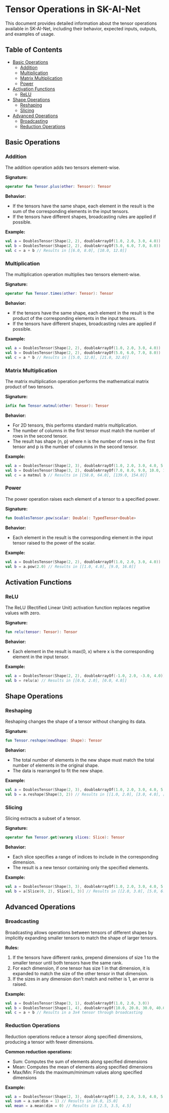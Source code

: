 # Tensor Operations in SK-AI-Net

This document provides detailed information about the tensor operations available in SK-AI-Net, including their behavior, expected inputs, outputs, and examples of usage.

## Table of Contents

- [Basic Operations](#basic-operations)
  - [Addition](#addition)
  - [Multiplication](#multiplication)
  - [Matrix Multiplication](#matrix-multiplication)
  - [Power](#power)
- [Activation Functions](#activation-functions)
  - [ReLU](#relu)
- [Shape Operations](#shape-operations)
  - [Reshaping](#reshaping)
  - [Slicing](#slicing)
- [Advanced Operations](#advanced-operations)
  - [Broadcasting](#broadcasting)
  - [Reduction Operations](#reduction-operations)

## Basic Operations

### Addition

The addition operation adds two tensors element-wise.

**Signature:**
```kotlin
operator fun Tensor.plus(other: Tensor): Tensor
```

**Behavior:**
- If the tensors have the same shape, each element in the result is the sum of the corresponding elements in the input tensors.
- If the tensors have different shapes, broadcasting rules are applied if possible.

**Example:**
```kotlin
val a = DoublesTensor(Shape(2, 2), doubleArrayOf(1.0, 2.0, 3.0, 4.0))
val b = DoublesTensor(Shape(2, 2), doubleArrayOf(5.0, 6.0, 7.0, 8.0))
val c = a + b // Results in [[6.0, 8.0], [10.0, 12.0]]
```

### Multiplication

The multiplication operation multiplies two tensors element-wise.

**Signature:**
```kotlin
operator fun Tensor.times(other: Tensor): Tensor
```

**Behavior:**
- If the tensors have the same shape, each element in the result is the product of the corresponding elements in the input tensors.
- If the tensors have different shapes, broadcasting rules are applied if possible.

**Example:**
```kotlin
val a = DoublesTensor(Shape(2, 2), doubleArrayOf(1.0, 2.0, 3.0, 4.0))
val b = DoublesTensor(Shape(2, 2), doubleArrayOf(5.0, 6.0, 7.0, 8.0))
val c = a * b // Results in [[5.0, 12.0], [21.0, 32.0]]
```

### Matrix Multiplication

The matrix multiplication operation performs the mathematical matrix product of two tensors.

**Signature:**
```kotlin
infix fun Tensor.matmul(other: Tensor): Tensor
```

**Behavior:**
- For 2D tensors, this performs standard matrix multiplication.
- The number of columns in the first tensor must match the number of rows in the second tensor.
- The result has shape (n, p) where n is the number of rows in the first tensor and p is the number of columns in the second tensor.

**Example:**
```kotlin
val a = DoublesTensor(Shape(2, 3), doubleArrayOf(1.0, 2.0, 3.0, 4.0, 5.0, 6.0))
val b = DoublesTensor(Shape(3, 2), doubleArrayOf(7.0, 8.0, 9.0, 10.0, 11.0, 12.0))
val c = a matmul b // Results in [[58.0, 64.0], [139.0, 154.0]]
```

### Power

The power operation raises each element of a tensor to a specified power.

**Signature:**
```kotlin
fun DoublesTensor.pow(scalar: Double): TypedTensor<Double>
```

**Behavior:**
- Each element in the result is the corresponding element in the input tensor raised to the power of the scalar.

**Example:**
```kotlin
val a = DoublesTensor(Shape(2, 2), doubleArrayOf(1.0, 2.0, 3.0, 4.0))
val b = a.pow(2.0) // Results in [[1.0, 4.0], [9.0, 16.0]]
```

## Activation Functions

### ReLU

The ReLU (Rectified Linear Unit) activation function replaces negative values with zero.

**Signature:**
```kotlin
fun relu(tensor: Tensor): Tensor
```

**Behavior:**
- Each element in the result is max(0, x) where x is the corresponding element in the input tensor.

**Example:**
```kotlin
val a = DoublesTensor(Shape(2, 2), doubleArrayOf(-1.0, 2.0, -3.0, 4.0))
val b = relu(a) // Results in [[0.0, 2.0], [0.0, 4.0]]
```

## Shape Operations

### Reshaping

Reshaping changes the shape of a tensor without changing its data.

**Signature:**
```kotlin
fun Tensor.reshape(newShape: Shape): Tensor
```

**Behavior:**
- The total number of elements in the new shape must match the total number of elements in the original shape.
- The data is rearranged to fit the new shape.

**Example:**
```kotlin
val a = DoublesTensor(Shape(2, 3), doubleArrayOf(1.0, 2.0, 3.0, 4.0, 5.0, 6.0))
val b = a.reshape(Shape(3, 2)) // Results in [[1.0, 2.0], [3.0, 4.0], [5.0, 6.0]]
```

### Slicing

Slicing extracts a subset of a tensor.

**Signature:**
```kotlin
operator fun Tensor.get(vararg slices: Slice): Tensor
```

**Behavior:**
- Each slice specifies a range of indices to include in the corresponding dimension.
- The result is a new tensor containing only the specified elements.

**Example:**
```kotlin
val a = DoublesTensor(Shape(3, 3), doubleArrayOf(1.0, 2.0, 3.0, 4.0, 5.0, 6.0, 7.0, 8.0, 9.0))
val b = a[Slice(0, 2), Slice(1, 3)] // Results in [[2.0, 3.0], [5.0, 6.0]]
```

## Advanced Operations

### Broadcasting

Broadcasting allows operations between tensors of different shapes by implicitly expanding smaller tensors to match the shape of larger tensors.

**Rules:**
1. If the tensors have different ranks, prepend dimensions of size 1 to the smaller tensor until both tensors have the same rank.
2. For each dimension, if one tensor has size 1 in that dimension, it is expanded to match the size of the other tensor in that dimension.
3. If the sizes in any dimension don't match and neither is 1, an error is raised.

**Example:**
```kotlin
val a = DoublesTensor(Shape(3, 1), doubleArrayOf(1.0, 2.0, 3.0))
val b = DoublesTensor(Shape(1, 4), doubleArrayOf(10.0, 20.0, 30.0, 40.0))
val c = a + b // Results in a 3x4 tensor through broadcasting
```

### Reduction Operations

Reduction operations reduce a tensor along specified dimensions, producing a tensor with fewer dimensions.

**Common reduction operations:**
- Sum: Computes the sum of elements along specified dimensions
- Mean: Computes the mean of elements along specified dimensions
- Max/Min: Finds the maximum/minimum values along specified dimensions

**Example:**
```kotlin
val a = DoublesTensor(Shape(2, 3), doubleArrayOf(1.0, 2.0, 3.0, 4.0, 5.0, 6.0))
val sum = a.sum(dim = 1) // Results in [6.0, 15.0]
val mean = a.mean(dim = 0) // Results in [2.5, 3.5, 4.5]
```